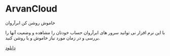 # ArvanCloud
خاموش روشن کن ابرآروان

با این نرم افزار نی توانید سرور های ابرآروان حساب خودتان را مشاهده و وضعیت آنها را بررسی و در زمان مورد نیاز خاموش و یا روشن کنید.

<a href="https://github.com/MESepehr/ArvanCloud/raw/master/ServerRemote/Remote220130_1454.apk">دانلود</a>
